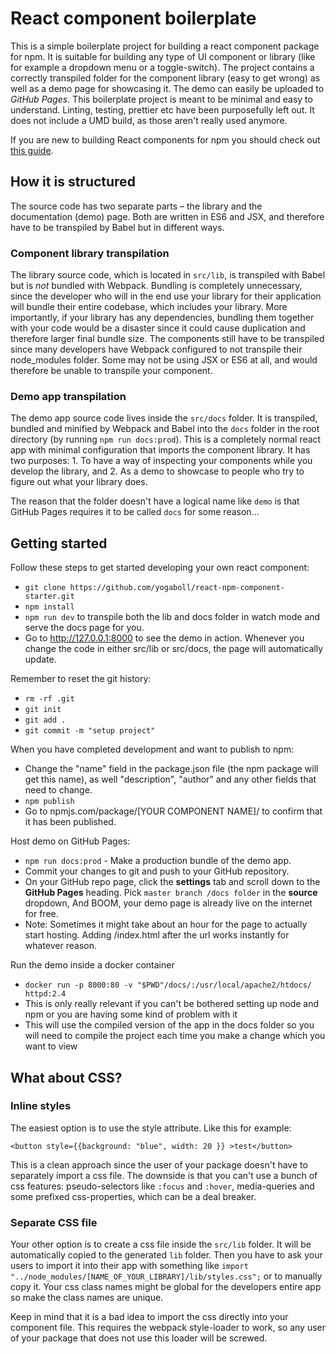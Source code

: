 # React component boilerplate

This is a simple boilerplate project for building a react component package for npm. It is suitable for building any type of UI component or library (like for example a dropdown menu or a toggle-switch). The project contains a correctly transpiled folder for the component library (easy to get wrong) as well as a demo page for showcasing it. The demo can easily be uploaded to _GitHub Pages_. This boilerplate project is meant to be minimal and easy to understand. Linting, testing, prettier etc have been purposefully left out. It does not include a UMD build, as those aren't really used anymore.

If you are new to building React components for npm you should check out [this guide](https://medium.com/@markus.s.englund/a-guide-to-building-a-react-component-for-npm-68f03b314753).

## How it is structured

The source code has two separate parts – the library and the documentation (demo) page. Both are written in ES6 and JSX, and therefore have to be transpiled by Babel but in different ways.

### Component library transpilation

The library source code, which is located in `src/lib`, is transpiled with Babel but is _not_ bundled with Webpack. Bundling is completely unnecessary, since the developer who will in the end use your library for their application will bundle their entire codebase, which includes your library. More importantly, if your library has any dependencies, bundling them together with your code would be a disaster since it could cause duplication and therefore larger final bundle size. The components still have to be transpiled since many developers have Webpack configured to not transpile their node_modules folder. Some may not be using JSX or ES6 at all, and would therefore be unable to transpile your component.

### Demo app transpilation

The demo app source code lives inside the `src/docs` folder. It is transpiled, bundled and minified by Webpack and Babel into the `docs` folder in the root directory (by running `npm run docs:prod`). This is a completely normal react app with minimal configuration that imports the component library. It has two purposes: 1. To have a way of inspecting your components while you develop the library, and 2. As a demo to showcase to people who try to figure out what your library does.

The reason that the folder doesn't have a logical name like `demo` is that GitHub Pages requires it to be called `docs` for some reason...

## Getting started

Follow these steps to get started developing your own react component:

* `git clone https://github.com/yogaboll/react-npm-component-starter.git`
* `npm install`
* `npm run dev` to transpile both the lib and docs folder in watch mode and serve the docs page for you.
* Go to http://127.0.0.1:8000 to see the demo in action. Whenever you change the code in either src/lib or src/docs, the page will automatically update.

Remember to reset the git history:

* `rm -rf .git`
* `git init`
* `git add .`
* `git commit -m "setup project"`

When you have completed development and want to publish to npm:

* Change the "name" field in the package.json file (the npm package will get this name), as well "description", "author" and any other fields that need to change.
* `npm publish`
* Go to npmjs.com/package/[YOUR COMPONENT NAME]/ to confirm that it has been published.

Host demo on GitHub Pages:

* `npm run docs:prod` - Make a production bundle of the demo app.
* Commit your changes to git and push to your GitHub repository.
* On your GitHub repo page, click the **settings** tab and scroll down to the **GitHub Pages** heading. Pick `master branch /docs folder` in the **source** dropdown, And BOOM, your demo page is already live on the internet for free.
* Note: Sometimes it might take about an hour for the page to actually start hosting. Adding /index.html after the url works instantly for whatever reason.

Run the demo inside a docker container

* `docker run -p 8000:80 -v "$PWD"/docs/:/usr/local/apache2/htdocs/ httpd:2.4`
* This is only really relevant if you can't be bothered setting up node and npm or you are having some kind of problem with it
* This will use the compiled version of the app in the docs folder so you will need to compile the project each time you make a change which you want to view

## What about CSS?

### Inline styles

The easiest option is to use the style attribute. Like this for example:

`<button style={{background: "blue", width: 20 }} >test</button>`

This is a clean approach since the user of your package doesn't have to separately import a css file. The downside is that you can't use a bunch of css features: pseudo-selectors like `:focus` and `:hover`, media-queries and some prefixed css-properties, which can be a deal breaker.

### Separate CSS file

Your other option is to create a css file inside the `src/lib` folder. It will be automatically copied to the generated `lib` folder. Then you have to ask your users to import it into their app with something like `import "../node_modules/[NAME_OF_YOUR_LIBRARY]/lib/styles.css";` or to manually copy it. Your css class names might be global for the developers entire app so make the class names are unique.

Keep in mind that it is a bad idea to import the css directly into your component file. This requires the webpack style-loader to work, so any user of your package that does not use this loader will be screwed.

